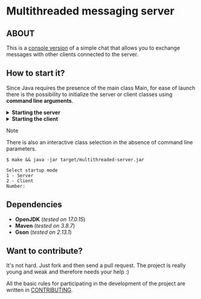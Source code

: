 # Multithreaded messaging server

## ABOUT
This is a <ins>console version</ins> of a simple chat that allows you to exchange messages with other clients connected to the server.

## How to start it?

Since Java requires the presence of the main class Main, for ease of launch there is the possibility to initialize the server or client classes using **command line arguments**.

<details>
  <summary><b>Starting the server</b></summary>

**Linux**:
  ```
  make
  java -jar target/multithreaded-server.jar Server
  ```
**Windows**:
  ```
  make
  java -jar target\multithreaded-server.jar Server
  ```
</details>

<details>
  <summary><b>Starting the client</b></summary>

**Linux**:
  ```
  make
  java -jar target/multithreaded-server.jar Client
  ```
**Windows**:
  ```
  make
  java -jar target\multithreaded-server.jar Client
  ```
</details>

> [!NOTE]
> There is also an interactive class selection in the absence of command line parameters.
> ```
> $ make && java -jar target/multithreaded-server.jar
> 
> Select startup mode
> 1 - Server
> 2 - Client
> Number:
> ```

## Dependencies
- **OpenJDK** (*tested on 17.0.15*)
- **Maven** (*tested on 3.8.7*)
- **Gson** (*tested on 2.13.1*)

## Want to contribute?
It's not hard. Just fork and then send a pull request. The project is really young and weak and therefore needs your help :)

All the basic rules for participating in the development of the project are written in [CONTRIBUTING](CONTRIBUTING.md).

